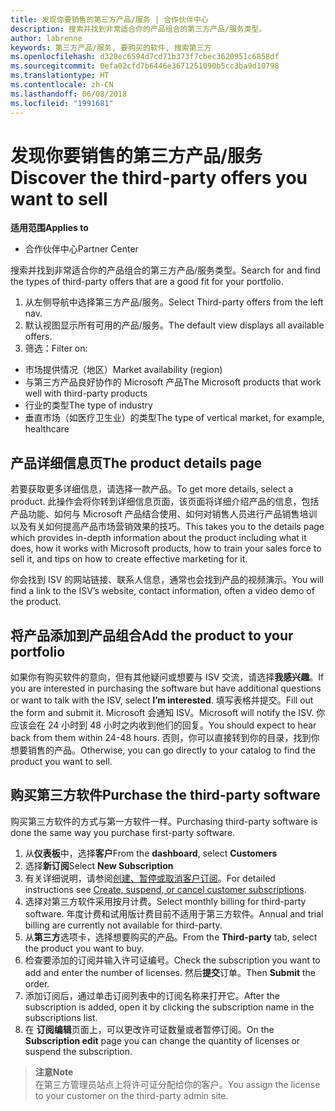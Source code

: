 ```yaml
---
title: 发现你要销售的第三方产品/服务 | 合作伙伴中心
description: 搜索并找到非常适合你的产品组合的第三方产品/服务类型。
author: labrenne
keywords: 第三方产品/服务, 要购买的软件, 搜索第三方
ms.openlocfilehash: d328ec6594d7cd71b373f7cbec3620951c6858df
ms.sourcegitcommit: 0efa02cfd7b6446e3671251090b5cc3ba9d10798
ms.translationtype: HT
ms.contentlocale: zh-CN
ms.lasthandoff: 06/08/2018
ms.locfileid: "1991681"
---
```

# <a name="discover-the-third-party-offers-you-want-to-sell"></a><span data-ttu-id="00e77-104">发现你要销售的第三方产品/服务</span><span class="sxs-lookup"><span data-stu-id="00e77-104">Discover the third-party offers you want to sell</span></span>

**<span data-ttu-id="00e77-105">适用范围</span><span class="sxs-lookup"><span data-stu-id="00e77-105">Applies to</span></span>**

-  <span data-ttu-id="00e77-106">合作伙伴中心</span><span class="sxs-lookup"><span data-stu-id="00e77-106">Partner Center</span></span>

<span data-ttu-id="00e77-107">搜索并找到非常适合你的产品组合的第三方产品/服务类型。</span><span class="sxs-lookup"><span data-stu-id="00e77-107">Search for and find the types of third-party offers that are a good fit for your portfolio.</span></span> 

1.  <span data-ttu-id="00e77-108">从左侧导航中选择第三方产品/服务。</span><span class="sxs-lookup"><span data-stu-id="00e77-108">Select Third-party offers from the left nav.</span></span> 
2.  <span data-ttu-id="00e77-109">默认视图显示所有可用的产品/服务。</span><span class="sxs-lookup"><span data-stu-id="00e77-109">The default view displays all available offers.</span></span> 
3.  <span data-ttu-id="00e77-110">筛选：</span><span class="sxs-lookup"><span data-stu-id="00e77-110">Filter on:</span></span>

- <span data-ttu-id="00e77-111">市场提供情况（地区）</span><span class="sxs-lookup"><span data-stu-id="00e77-111">Market availability (region)</span></span>
- <span data-ttu-id="00e77-112">与第三方产品良好协作的 Microsoft 产品</span><span class="sxs-lookup"><span data-stu-id="00e77-112">The Microsoft products that work well with third-party products</span></span>
- <span data-ttu-id="00e77-113">行业的类型</span><span class="sxs-lookup"><span data-stu-id="00e77-113">The type of industry</span></span>
- <span data-ttu-id="00e77-114">垂直市场（如医疗卫生业）的类型</span><span class="sxs-lookup"><span data-stu-id="00e77-114">The type of vertical market, for example, healthcare</span></span>

## <a name="the-product-details-page"></a><span data-ttu-id="00e77-115">产品详细信息页</span><span class="sxs-lookup"><span data-stu-id="00e77-115">The product details page</span></span>

<span data-ttu-id="00e77-116">若要获取更多详细信息，请选择一款产品。</span><span class="sxs-lookup"><span data-stu-id="00e77-116">To get more details, select a product.</span></span> <span data-ttu-id="00e77-117">此操作会将你转到详细信息页面，该页面将详细介绍产品的信息，包括产品功能、如何与 Microsoft 产品结合使用、如何对销售人员进行产品销售培训以及有关如何提高产品市场营销效果的技巧。</span><span class="sxs-lookup"><span data-stu-id="00e77-117">This takes you to the details page which provides in-depth information about the product including what it does, how it works with Microsoft products, how to train your sales force to sell it, and tips on how to create effective marketing for it.</span></span> 

<span data-ttu-id="00e77-118">你会找到 ISV 的网站链接、联系人信息，通常也会找到产品的视频演示。</span><span class="sxs-lookup"><span data-stu-id="00e77-118">You will find a link to the ISV’s website, contact information, often a video demo of the product.</span></span> 

## <a name="add-the-product-to-your-portfolio"></a><span data-ttu-id="00e77-119">将产品添加到产品组合</span><span class="sxs-lookup"><span data-stu-id="00e77-119">Add the product to your portfolio</span></span>

<span data-ttu-id="00e77-120">如果你有购买软件的意向，但有其他疑问或想要与 ISV 交流，请选择**我感兴趣**。</span><span class="sxs-lookup"><span data-stu-id="00e77-120">If you are interested in purchasing the software but have additional questions or want to talk with the ISV, select **I’m interested**.</span></span> <span data-ttu-id="00e77-121">填写表格并提交。</span><span class="sxs-lookup"><span data-stu-id="00e77-121">Fill out the form and submit it.</span></span> <span data-ttu-id="00e77-122">Microsoft 会通知 ISV。</span><span class="sxs-lookup"><span data-stu-id="00e77-122">Microsoft will notify the ISV.</span></span> <span data-ttu-id="00e77-123">你应该会在 24 小时到 48 小时之内收到他们的回复。</span><span class="sxs-lookup"><span data-stu-id="00e77-123">You should expect to hear back from them within 24-48 hours.</span></span> <span data-ttu-id="00e77-124">否则，你可以直接转到你的目录，找到你想要销售的产品。</span><span class="sxs-lookup"><span data-stu-id="00e77-124">Otherwise, you can go directly to your catalog to find the product you want to sell.</span></span>

## <a name="purchase-the-third-party-software"></a><span data-ttu-id="00e77-125">购买第三方软件</span><span class="sxs-lookup"><span data-stu-id="00e77-125">Purchase the third-party software</span></span>

<span data-ttu-id="00e77-126">购买第三方软件的方式与第一方软件一样。</span><span class="sxs-lookup"><span data-stu-id="00e77-126">Purchasing third-party software is done the same way you purchase first-party software.</span></span> 

1. <span data-ttu-id="00e77-127">从**仪表板**中，选择**客户**</span><span class="sxs-lookup"><span data-stu-id="00e77-127">From the **dashboard**, select **Customers**</span></span>
2. <span data-ttu-id="00e77-128">选择**新订阅**</span><span class="sxs-lookup"><span data-stu-id="00e77-128">Select **New Subscription**</span></span>
3. <span data-ttu-id="00e77-129">有关详细说明，请参阅[创建、暂停或取消客户订阅](create-a-new-subscription.md)。</span><span class="sxs-lookup"><span data-stu-id="00e77-129">For detailed instructions see [Create, suspend, or cancel customer subscriptions](create-a-new-subscription.md).</span></span>
4.  <span data-ttu-id="00e77-130">选择对第三方软件采用按月计费。</span><span class="sxs-lookup"><span data-stu-id="00e77-130">Select monthly billing for third-party software.</span></span> <span data-ttu-id="00e77-131">年度计费和试用版计费目前不适用于第三方软件。</span><span class="sxs-lookup"><span data-stu-id="00e77-131">Annual and trial billing are currently not available for third-party.</span></span>
5.  <span data-ttu-id="00e77-132">从**第三方**选项卡，选择想要购买的产品。</span><span class="sxs-lookup"><span data-stu-id="00e77-132">From the **Third-party** tab, select the product you want to buy.</span></span>
6.  <span data-ttu-id="00e77-133">检查要添加的订阅并输入许可证编号。</span><span class="sxs-lookup"><span data-stu-id="00e77-133">Check the subscription you want to add and enter the number of licenses.</span></span> <span data-ttu-id="00e77-134">然后**提交**订单。</span><span class="sxs-lookup"><span data-stu-id="00e77-134">Then **Submit** the order.</span></span>
7.  <span data-ttu-id="00e77-135">添加订阅后，通过单击订阅列表中的订阅名称来打开它。</span><span class="sxs-lookup"><span data-stu-id="00e77-135">After the subscription is added, open it by clicking the subscription name in the subscriptions list.</span></span> 
8.  <span data-ttu-id="00e77-136">在 **订阅编辑**页面上，可以更改许可证数量或者暂停订阅。</span><span class="sxs-lookup"><span data-stu-id="00e77-136">On the **Subscription edit** page you can change the quantity of licenses or suspend the subscription.</span></span>

>**<span data-ttu-id="00e77-137">注意</span><span class="sxs-lookup"><span data-stu-id="00e77-137">Note</span></span>**<br> <span data-ttu-id="00e77-138">在第三方管理员站点上将许可证分配给你的客户。</span><span class="sxs-lookup"><span data-stu-id="00e77-138">You assign the license to your customer on the third-party admin site.</span></span>

    


